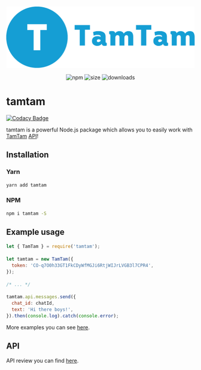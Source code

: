 <p align="center"><img src="tamtam.png"></p>

<p align="center">
  <img alt="npm" src="https://img.shields.io/npm/v/tamtam.svg?style=for-the-badge">
  <img alt="size" src="https://img.shields.io/bundlephobia/min/tamtam.svg?style=for-the-badge">
  <img alt="downloads" src="https://img.shields.io/npm/dt/tamtam.svg?style=for-the-badge">
</p>

# tamtam

[![Codacy Badge](https://api.codacy.com/project/badge/Grade/4e22ff311d734ffb9c426393ada10c44)](https://app.codacy.com/app/nitreojs/tamtam?utm_source=github.com&utm_medium=referral&utm_content=nitreojs/tamtam&utm_campaign=Badge_Grade_Dashboard)

tamtam is a powerful Node.js package which allows you to easily work with [TamTam](https://tt.me) [API](https://dev.tamtam.chat)!

## Installation

### Yarn

```bash
yarn add tamtam
```

### NPM

```bash
npm i tamtam -S
```

## Example usage

```js
let { TamTam } = require('tamtam');

let tamtam = new TamTam({
  token: 'CO-q7O0h33GT1FkCDyWfMGJi6RtjWIJrLVGB3l7CPR4',
});

/* ... */

tamtam.api.messages.send({
  chat_id: chatId,
  text: 'Hi there boys!',
}).then(console.log).catch(console.error);
```

More examples you can see [here](examples/README.md).

## API

API review you can find [here](docs/README.md).
